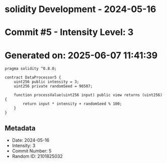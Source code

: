 ﻿# solidity Development - 2024-05-16
# Commit #5 - Intensity Level: 3
# Generated on: 2025-06-07 11:41:39
```solidity
pragma solidity ^0.8.0;

contract DataProcessor5 {
    uint256 public intensity = 3;
    uint256 private randomSeed = 96507;

    function processValue(uint256 input) public view returns (uint256) {
        return input * intensity + randomSeed % 100;
    }
}
```
## Metadata
- Date: 2024-05-16
- Intensity: 3
- Commit Number: 5
- Random ID: 2101825032
